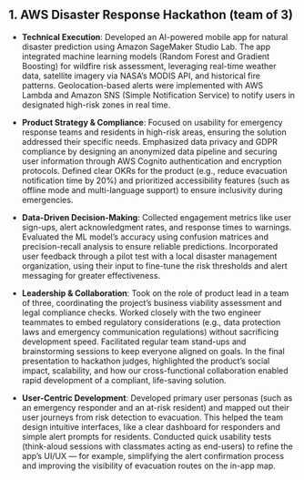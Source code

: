 ## 1. AWS Disaster Response Hackathon (team of 3)

- **Technical Execution**: Developed an AI-powered mobile app for natural disaster prediction using Amazon SageMaker Studio Lab. The app integrated machine learning models (Random Forest and Gradient Boosting) for wildfire risk assessment, leveraging real-time weather data, satellite imagery via NASA’s MODIS API, and historical fire patterns. Geolocation-based alerts were implemented with AWS Lambda and Amazon SNS (Simple Notification Service) to notify users in designated high-risk zones in real time.

- **Product Strategy & Compliance**: Focused on usability for emergency response teams and residents in high-risk areas, ensuring the solution addressed their specific needs. Emphasized data privacy and GDPR compliance by designing an anonymized data pipeline and securing user information through AWS Cognito authentication and encryption protocols. Defined clear OKRs for the product (e.g., reduce evacuation notification time by 20%) and prioritized accessibility features (such as offline mode and multi-language support) to ensure inclusivity during emergencies.  

- **Data-Driven Decision-Making**: Collected engagement metrics like user sign-ups, alert acknowledgment rates, and response times to warnings. Evaluated the ML model’s accuracy using confusion matrices and precision-recall analysis to ensure reliable predictions. Incorporated user feedback through a pilot test with a local disaster management organization, using their input to fine-tune the risk thresholds and alert messaging for greater effectiveness.  

- **Leadership & Collaboration**: Took on the role of product lead in a team of three, coordinating the project’s business viability assessment and legal compliance checks. Worked closely with the two engineer teammates to embed regulatory considerations (e.g., data protection laws and emergency communication regulations) without sacrificing development speed. Facilitated regular team stand-ups and brainstorming sessions to keep everyone aligned on goals. In the final presentation to hackathon judges, highlighted the product’s social impact, scalability, and how our cross-functional collaboration enabled rapid development of a compliant, life-saving solution.  

- **User-Centric Development**: Developed primary user personas (such as an emergency responder and an at-risk resident) and mapped out their user journeys from risk detection to evacuation. This helped the team design intuitive interfaces, like a clear dashboard for responders and simple alert prompts for residents. Conducted quick usability tests (think-aloud sessions with classmates acting as end-users) to refine the app’s UI/UX — for example, simplifying the alert confirmation process and improving the visibility of evacuation routes on the in-app map.

